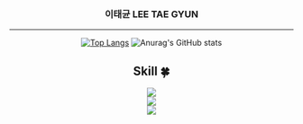 
<div align = "center" justify = "center">

###  이태균 LEE TAE GYUN
___


<!--
**dlxorbs/dlxorbs** is a ✨ _special_ ✨ repository because its `README.md` (this file) appears on your GitHub profile.

Here are some ideas to get you started:

- 🔭 I’m currently working on ...
- 🌱 I’m currently learning ...
- 👯 I’m looking to collaborate on ...
- 🤔 I’m looking for help with ...
- 💬 Ask me about ...
- 📫 How to reach me: ...
- 😄 Pronouns: ...
- ⚡ Fun fact: ...
-->



<div align = "center" justify = "center">

  
  [![Top Langs](https://github-readme-stats.vercel.app/api/top-langs/?username=dlxorbs&show_icons=true&theme=dark)](https://github.com/anuraghazra/github-readme-stats) ![Anurag's GitHub stats](https://github-readme-stats.vercel.app/api?username=dlxorbs&show_icons=true&theme=dark)


</div>



  
  ## Skill :four_leaf_clover:

  <!--프론트-->
  
  <img src="https://img.shields.io/badge/React-61DAFB?style=flat&logo=React&logoColor=white"/>

  
   <br/>

  
  <img src="https://img.shields.io/badge/JavaScript-F7DF1E?style=flat&logo=JavaScript&logoColor=white"/>

    
<br/>



<img src="https://img.shields.io/badge/Figma-252525?style=plastic&logo=Figma&logoColor=ffffff"/>

    
<br/>

</div>
